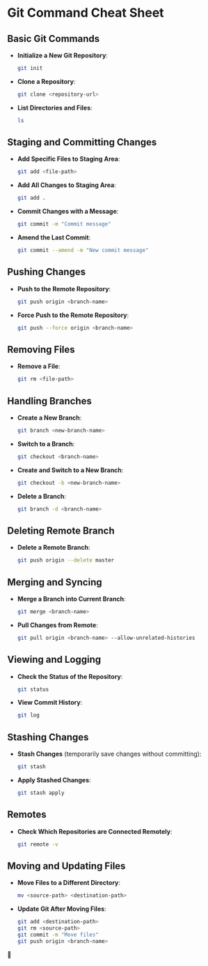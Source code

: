# Git Command Cheat Sheet

## Basic Git Commands

- **Initialize a New Git Repository**:
    ```bash
    git init
    ```

- **Clone a Repository**:
    ```bash
    git clone <repository-url>
    ```

- **List Directories and Files**:
    ```bash
    ls
    ```
    

## Staging and Committing Changes

- **Add Specific Files to Staging Area**:
    ```bash
    git add <file-path>
    ```

- **Add All Changes to Staging Area**:
    ```bash
    git add .
    ```

- **Commit Changes with a Message**:
    ```bash
    git commit -m "Commit message"
    ```

- **Amend the Last Commit**:
    ```bash
    git commit --amend -m "New commit message"
    ```

## Pushing Changes

- **Push to the Remote Repository**:
    ```bash
    git push origin <branch-name>
    ```

- **Force Push to the Remote Repository**:
    ```bash
    git push --force origin <branch-name>
    ```

## Removing Files

- **Remove a File**:
    ```bash
    git rm <file-path>
    ```

## Handling Branches

- **Create a New Branch**:
    ```bash
    git branch <new-branch-name>
    ```

- **Switch to a Branch**:
    ```bash
    git checkout <branch-name>
    ```

- **Create and Switch to a New Branch**:
    ```bash
    git checkout -b <new-branch-name>
    ```

- **Delete a Branch**:
    ```bash
    git branch -d <branch-name>
    ```


## Deleting Remote Branch

- **Delete a Remote Branch**:
    ```bash
    git push origin --delete master
    ```
    

## Merging and Syncing

- **Merge a Branch into Current Branch**:
    ```bash
    git merge <branch-name>
    ```

- **Pull Changes from Remote**:
    ```bash
    git pull origin <branch-name> --allow-unrelated-histories
    ```

## Viewing and Logging

- **Check the Status of the Repository**:
    ```bash
    git status
    ```

- **View Commit History**:
    ```bash
    git log
    ```

## Stashing Changes

- **Stash Changes** (temporarily save changes without committing):
    ```bash
    git stash
    ```

- **Apply Stashed Changes**:
    ```bash
    git stash apply
    ```

## Remotes

- **Check Which Repositories are Connected Remotely**:
    ```bash
    git remote -v
    ```



## Moving and Updating Files

- **Move Files to a Different Directory**:
    ```bash
    mv <source-path> <destination-path>
    ```

- **Update Git After Moving Files**:
    ```bash
    git add <destination-path>
    git rm <source-path>
    git commit -m "Move files"
    git push origin <branch-name>
    ```
    

 🚀
